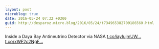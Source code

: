 ```yaml
---
layout: post
microblog: true
date: 2016-05-24 07:32 +0300
guid: http://desparoz.micro.blog/2016/05/24/t734965382709186560.html
---
```

Inside a Daya Bay Antineutrino Detector  via NASA [t.co/iayIujmUW...](https://t.co/iayIujmUWi) [t.co/xWF2c2NgF...](https://t.co/xWF2c2NgF7)
